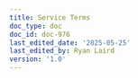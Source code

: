 ```yaml
---
title: Service Terms
doc_type: doc
doc_id: doc-976
last_edited_date: '2025-05-25'
last_edited_by: Ryan Laird
version: '1.0'
---
```



